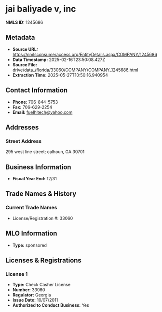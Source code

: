 # jai baliyade v, inc

**NMLS ID:** 1245686

## Metadata
- **Source URL:** https://nmlsconsumeraccess.org/EntityDetails.aspx/COMPANY/1245686
- **Data Timestamp:** 2025-02-16T23:50:08.427Z
- **Source File:** drive/data_/florida/33060/COMPANY/COMPANY_1245686.html
- **Extraction Time:** 2025-05-27T10:50:16.940954

## Contact Information
- **Phone:** 706-844-5753
- **Fax:** 706-629-2254
- **Email:** fuelhitech@yahoo.com

## Addresses
### Street Address
295 west line street; calhoun, GA 30701

## Business Information
- **Fiscal Year End:** 12/31

## Trade Names & History
### Current Trade Names
- License/Registration #: 33060

## MLO Information
- **Type:** sponsored

## Licenses & Registrations

### License 1
- **Type:** Check Casher License
- **Number:** 33060
- **Regulator:** Georgia
- **Issue Date:** 10/07/2011
- **Authorized to Conduct Business:** Yes
